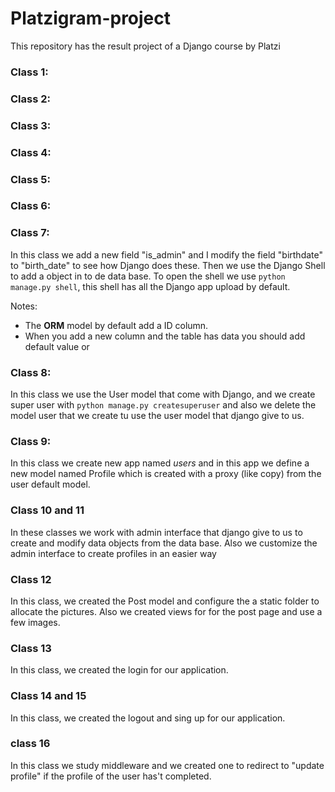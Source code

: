 # Platzigram-project
This repository has the result project of a Django course 
by Platzi


### Class 1:
### Class 2:
### Class 3:
### Class 4:
### Class 5:
### Class 6:
### Class 7:
In this class we add a new field "is_admin" and I modify the field 
"birthdate" to "birth_date" to see how Django does these.
Then we use the Django Shell to add a object in to de data base. 
To open the shell we use `python manage.py shell`, this shell has 
all the Django app upload by default.

Notes:
- The **ORM** model by default add a ID column.
- When you add a new column and the table has data you should add default value or 

### Class 8:

In this class we use the User model that come with Django, and we
create super user with `python manage.py createsuperuser` and also
we delete the model user that we create tu use the user model that
django give to us.

### Class 9:

In this class we create new app named _users_ and in this app we
define a new model named Profile which is created with a proxy 
(like copy) from the user default model.

### Class 10 and 11

In these classes we work with admin interface that django give to
us to create and modify data objects from the data base. Also we
customize the admin interface to create profiles in an easier way

### Class 12 
In this class, we created the Post model and configure the a 
static folder to allocate the pictures. Also we created views for
for the post page and use a few images.

### Class 13
In this class, we created the login for our application.

### Class 14 and 15

In this class, we created the logout and sing up for our 
application.

### class 16 
In this class we study middleware and we created one to redirect
to "update profile" if the profile of the user has't completed.